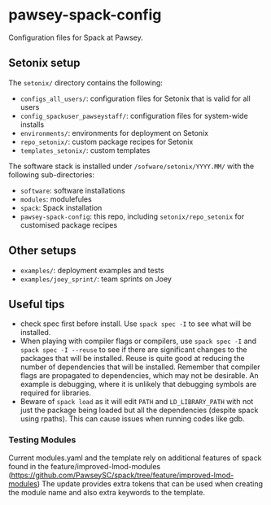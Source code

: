 # pawsey-spack-config

Configuration files for Spack at Pawsey.



## Setonix setup

The `setonix/` directory contains the following:
* `configs_all_users/`: configuration files for Setonix that is valid for all users 
* `config_spackuser_pawseystaff/`: configuration files for system-wide installs
* `environments/`: environments for deployment on Setonix
* `repo_setonix/`: custom package recipes for Setonix
* `templates_setonix/`: custom templates 

The software stack is installed under `/sofware/setonix/YYYY.MM/` with the following sub-directories:
* `software`: software installations
* `modules`: modulefules
* `spack`: Spack installation
* `pawsey-spack-config`: this repo, including `setonix/repo_setonix` for customised package recipes



## Other setups

* `examples/`: deployment examples and tests
* `examples/joey_sprint/`: team sprints on Joey


## Useful tips

* check spec first before install. Use `spack spec -I` to see what will be installed. 
* When playing with compiler flags or compilers, use `spack spec -I` and `spack spec -I --reuse` to see if there are significant changes to the packages that will be installed. Reuse is quite good at reducing the number of dependencies that will be installed. Remember that compiler flags are propagated to dependencies, which may not be desirable. An example is debugging, where it is unlikely that debugging symbols are required for libraries. 
* Beware of `spack load` as it will edit `PATH` and `LD_LIBRARY_PATH` with not just the package being loaded but all the dependencies (despite spack using rpaths). This can cause issues when running codes like gdb. 

### Testing Modules

Current modules.yaml and the template rely on additional features of spack found in the feature/improved-lmod-modules (https://github.com/PawseySC/spack/tree/feature/improved-lmod-modules)
The update provides extra tokens that can be used when creating the module name and also extra keywords to the template.
